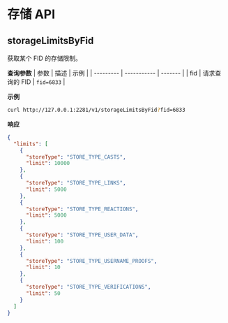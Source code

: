 # 存储 API

## storageLimitsByFid

获取某个 FID 的存储限制。

**查询参数**
| 参数 | 描述 | 示例 |
| --------- | ----------- | ------- |
| fid | 请求查询的 FID | `fid=6833` |

**示例**

```bash
curl http://127.0.0.1:2281/v1/storageLimitsByFid?fid=6833
```

**响应**

```json
{
  "limits": [
    {
      "storeType": "STORE_TYPE_CASTS",
      "limit": 10000
    },
    {
      "storeType": "STORE_TYPE_LINKS",
      "limit": 5000
    },
    {
      "storeType": "STORE_TYPE_REACTIONS",
      "limit": 5000
    },
    {
      "storeType": "STORE_TYPE_USER_DATA",
      "limit": 100
    },
    {
      "storeType": "STORE_TYPE_USERNAME_PROOFS",
      "limit": 10
    },
    {
      "storeType": "STORE_TYPE_VERIFICATIONS",
      "limit": 50
    }
  ]
}
```
